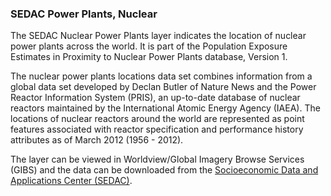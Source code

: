 ### SEDAC Power Plants, Nuclear
The SEDAC Nuclear Power Plants layer indicates the location of nuclear power plants across the world. It is part of the Population Exposure Estimates in Proximity to Nuclear Power Plants database, Version 1.

The nuclear power plants locations data set combines information from a global data set developed by Declan Butler of Nature News and the Power Reactor Information System (PRIS), an up-to-date database of nuclear reactors maintained by the International Atomic Energy Agency (IAEA). The locations of nuclear reactors around the world are represented as point features associated with reactor specification and performance history attributes as of March 2012 (1956 - 2012).

The layer can be viewed in Worldview/Global Imagery Browse Services (GIBS) and the data can be downloaded from the [Socioeconomic Data and Applications Center (SEDAC)](http://sedac.ciesin.columbia.edu/data/set/energy-pop-exposure-nuclear-plants-locations).
